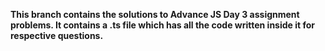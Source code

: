 **This branch contains the solutions to Advance JS Day 3 assignment problems.
It contains a .ts file which has all the code written inside it for respective questions.**
